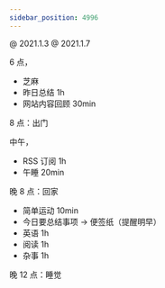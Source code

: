 ```yaml
---
sidebar_position: 4996
---
```


@ 2021.1.3  @ 2021.1.7 

6 点，
- 芝麻
- 昨日总结 1h
- 网站内容回顾 30min

8 点：出门

中午，
- RSS 订阅 1h
- 午睡 20min

晚 8 点：回家
- 简单运动 10min
- 今日要总结事项 -> 便签纸（提醒明早）
- 英语 1h
- 阅读 1h
- 杂事 1h

晚 12 点：睡觉